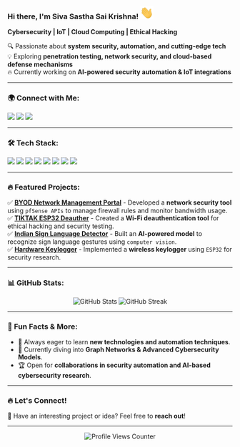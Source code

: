 ### Hi there, I'm Siva Sastha Sai Krishna! <img src="https://raw.githubusercontent.com/ABSphreak/ABSphreak/master/gifs/Hi.gif" width="30px">  

**Cybersecurity | IoT | Cloud Computing | Ethical Hacking**  

🔍 Passionate about **system security, automation, and cutting-edge tech**  
💡 Exploring **penetration testing, network security, and cloud-based defense mechanisms**  
🔥 Currently working on **AI-powered security automation & IoT integrations**  

---

### 🌍 Connect with Me:
<p align="left">
<a href="http://www.linkedin.com/in/s-astha-sai-krishna-040719296"><img src="https://img.shields.io/badge/LinkedIn-0077B5?style=for-the-badge&logo=linkedin&logoColor=white"></a>
<a href="https://github.com/sxi9"><img src="https://img.shields.io/badge/GitHub-181717?style=for-the-badge&logo=github&logoColor=white"></a>
<a href="https://yourportfolio.com"><img src="https://img.shields.io/badge/Portfolio-000000?style=for-the-badge&logo=web&logoColor=white"></a>  
</p>

---

### 🛠️ Tech Stack:

<p align="left">
<img src="https://img.shields.io/badge/Python-3776AB?style=for-the-badge&logo=python&logoColor=white">
<img src="https://img.shields.io/badge/JavaScript-F7DF1E?style=for-the-badge&logo=javascript&logoColor=black">
<img src="https://img.shields.io/badge/C-00599C?style=for-the-badge&logo=c&logoColor=white">
<img src="https://img.shields.io/badge/MySQL-4479A1?style=for-the-badge&logo=mysql&logoColor=white">
<img src="https://img.shields.io/badge/AWS-232F3E?style=for-the-badge&logo=amazon-aws&logoColor=white">
<img src="https://img.shields.io/badge/Linux-FCC624?style=for-the-badge&logo=linux&logoColor=black">
<img src="https://img.shields.io/badge/Metasploit-48A7B2?style=for-the-badge">
<img src="https://img.shields.io/badge/Wireshark-1679A7?style=for-the-badge&logo=wireshark&logoColor=white">
</p>

---

### 🔥 Featured Projects:
✅ **[BYOD Network Management Portal](https://github.com/yourrepo)** - Developed a **network security tool** using `pfSense APIs` to manage firewall rules and monitor bandwidth usage.  
✅ **[TIKTAK ESP32 Deauther](https://github.com/yourrepo)** - Created a **Wi-Fi deauthentication tool** for ethical hacking and security testing.  
✅ **[Indian Sign Language Detector](https://github.com/yourrepo)** - Built an **AI-powered model** to recognize sign language gestures using `computer vision`.  
✅ **[Hardware Keylogger](https://github.com/yourrepo)** - Implemented a **wireless keylogger** using `ESP32` for security research.  

---

### 📊 GitHub Stats:
<p align="center">
<img src="https://github-readme-stats.vercel.app/api?username=sxi9&show_icons=true&theme=radical" alt="GitHub Stats" width="50%" />
<img src="https://github-readme-streak-stats.herokuapp.com/?user=sxi9&theme=radical" alt="GitHub Streak" width="50%" />
</p>

---

### 🎯 Fun Facts & More:
- 🚀 Always eager to learn **new technologies and automation techniques**.
- 📖 Currently diving into **Graph Networks & Advanced Cybersecurity Models**.
- 🏆 Open for **collaborations in security automation and AI-based cybersecurity research**.

---

### 🔥 Let's Connect!
💬 Have an interesting project or idea? Feel free to **reach out**!  


---

<p align="center">
<img src="https://komarev.com/ghpvc/?username=sxi9&style=flat-square&color=blue" alt="Profile Views Counter">
</p>

